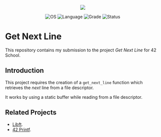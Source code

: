 <p align="center">
    <img src="https://game.42sp.org.br/static/assets/achievements/get_next_linem.png">
</p>

<p align="center">
    <img src="https://img.shields.io/badge/OS-Linux-blue" alt="OS">
    <img src="https://img.shields.io/badge/Language-C-orange.svg" alt="Language">
    <img src="https://img.shields.io/badge/Grade-115%2F100-brightgreen.svg" alt="Grade">
    <img src="https://img.shields.io/badge/Status-Completed-brightgreen.svg" alt="Status">
</p>

# Get Next Line
This repository contains my submission to the project _Get Next Line_ for 42 School.

## Introduction
This project requires the creation of a `get_next_line` function which retrieves the _next_ line from a file descriptor.

It works by using a static buffer while reading from a file descriptor.

## Related Projects

- [Libft](https://github.com/vinicius507/libft).
- [42 Printf](https://github.com/vinicius507/ft_printf).

